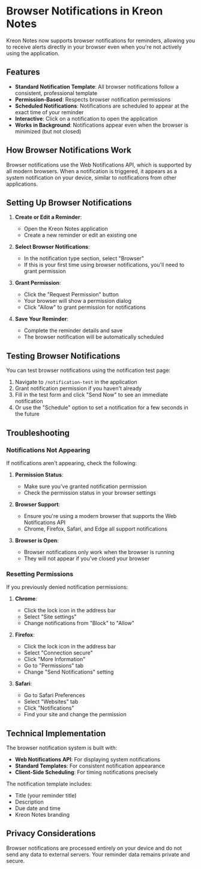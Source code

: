 # Browser Notifications in Kreon Notes

Kreon Notes now supports browser notifications for reminders, allowing you to receive alerts directly in your browser even when you're not actively using the application.

## Features

- **Standard Notification Template**: All browser notifications follow a consistent, professional template
- **Permission-Based**: Respects browser notification permissions
- **Scheduled Notifications**: Notifications are scheduled to appear at the exact time of your reminder
- **Interactive**: Click on a notification to open the application
- **Works in Background**: Notifications appear even when the browser is minimized (but not closed)

## How Browser Notifications Work

Browser notifications use the Web Notifications API, which is supported by all modern browsers. When a notification is triggered, it appears as a system notification on your device, similar to notifications from other applications.

## Setting Up Browser Notifications

1. **Create or Edit a Reminder**:

   - Open the Kreon Notes application
   - Create a new reminder or edit an existing one

2. **Select Browser Notifications**:

   - In the notification type section, select "Browser"
   - If this is your first time using browser notifications, you'll need to grant permission

3. **Grant Permission**:

   - Click the "Request Permission" button
   - Your browser will show a permission dialog
   - Click "Allow" to grant permission for notifications

4. **Save Your Reminder**:
   - Complete the reminder details and save
   - The browser notification will be automatically scheduled

## Testing Browser Notifications

You can test browser notifications using the notification test page:

1. Navigate to `/notification-test` in the application
2. Grant notification permission if you haven't already
3. Fill in the test form and click "Send Now" to see an immediate notification
4. Or use the "Schedule" option to set a notification for a few seconds in the future

## Troubleshooting

### Notifications Not Appearing

If notifications aren't appearing, check the following:

1. **Permission Status**:

   - Make sure you've granted notification permission
   - Check the permission status in your browser settings

2. **Browser Support**:

   - Ensure you're using a modern browser that supports the Web Notifications API
   - Chrome, Firefox, Safari, and Edge all support notifications

3. **Browser is Open**:
   - Browser notifications only work when the browser is running
   - They will not appear if you've closed your browser

### Resetting Permissions

If you previously denied notification permissions:

1. **Chrome**:

   - Click the lock icon in the address bar
   - Select "Site settings"
   - Change notifications from "Block" to "Allow"

2. **Firefox**:

   - Click the lock icon in the address bar
   - Select "Connection secure"
   - Click "More Information"
   - Go to "Permissions" tab
   - Change "Send Notifications" setting

3. **Safari**:
   - Go to Safari Preferences
   - Select "Websites" tab
   - Click "Notifications"
   - Find your site and change the permission

## Technical Implementation

The browser notification system is built with:

- **Web Notifications API**: For displaying system notifications
- **Standard Templates**: For consistent notification appearance
- **Client-Side Scheduling**: For timing notifications precisely

The notification template includes:

- Title (your reminder title)
- Description
- Due date and time
- Kreon Notes branding

## Privacy Considerations

Browser notifications are processed entirely on your device and do not send any data to external servers. Your reminder data remains private and secure.
